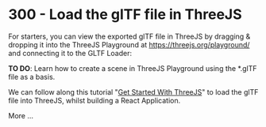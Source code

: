 # 300 - Load the glTF file in ThreeJS

For starters, you can view the exported glTF file in ThreeJS by dragging & dropping it into the ThreeJS Playground at https://threejs.org/playground/ and connecting it to the GLTF Loader:

**TO DO**: Learn how to create a scene in ThreeJS Playground using the *.glTF file as a basis.

We can follow along this tutorial "[Get Started With ThreeJS](https://dev.to/shubhampatilsd/get-started-with-threejs-36mo)" to load the glTF file into ThreeJS, whilst building a React Application.

More ...
